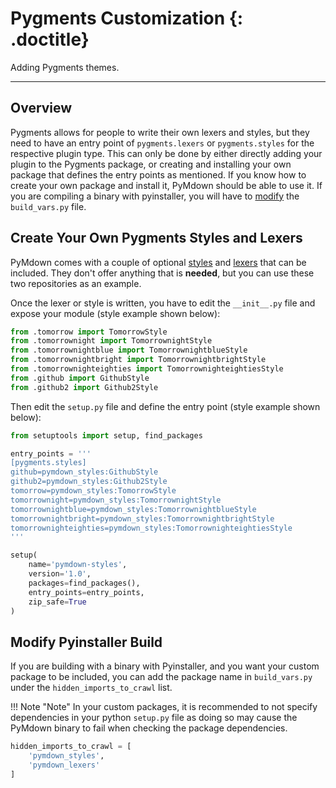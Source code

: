# Pygments Customization {: .doctitle}
Adding Pygments themes.

---

## Overview
Pygments allows for people to write their own lexers and styles, but they need to have an entry point of `pygments.lexers` or `pygments.styles` for the respective plugin type.  This can only be done by either directly adding your plugin to the Pygments package, or creating and installing your own package that defines the entry points as mentioned.  If you know how to create your own package and install it, PyMdown should be able to use it.  If you are compiling a binary with pyinstaller, you will have to [modify](#modify-pyinstaller-build) the `build_vars.py` file.

## Create Your Own Pygments Styles and Lexers
PyMdown comes with a couple of optional [styles](https://github.com/facelessuser/PyMdown/tree/master/pymdown-styles) and [lexers](https://github.com/facelessuser/PyMdown/tree/master/pymdown-lexers) that can be included.  They don't offer anything that is **needed**, but you can use these two repositories as an example.

Once the lexer or style is written, you have to edit the `__init__.py` file and expose your module (style example shown below):

```python
from .tomorrow import TomorrowStyle
from .tomorrownight import TomorrownightStyle
from .tomorrownightblue import TomorrownightblueStyle
from .tomorrownightbright import TomorrownightbrightStyle
from .tomorrownighteighties import TomorrownighteightiesStyle
from .github import GithubStyle
from .github2 import Github2Style
```

Then edit the `setup.py` file and define the entry point (style example shown below):

```python
from setuptools import setup, find_packages

entry_points = '''
[pygments.styles]
github=pymdown_styles:GithubStyle
github2=pymdown_styles:Github2Style
tomorrow=pymdown_styles:TomorrowStyle
tomorrownight=pymdown_styles:TomorrownightStyle
tomorrownightblue=pymdown_styles:TomorrownightblueStyle
tomorrownightbright=pymdown_styles:TomorrownightbrightStyle
tomorrownighteighties=pymdown_styles:TomorrownighteightiesStyle
'''

setup(
    name='pymdown-styles',
    version='1.0',
    packages=find_packages(),
    entry_points=entry_points,
    zip_safe=True
)
```

## Modify Pyinstaller Build
If you are building with a binary with Pyinstaller, and you want your custom package to be included, you can add the package name in `build_vars.py` under the `hidden_imports_to_crawl` list.

!!! Note "Note"
    In your custom packages, it is recommended to not specify dependencies in your python `setup.py` file as doing so may cause the PyMdown binary to fail when checking the package dependencies.

```python
hidden_imports_to_crawl = [
    'pymdown_styles',
    'pymdown_lexers'
]
```
